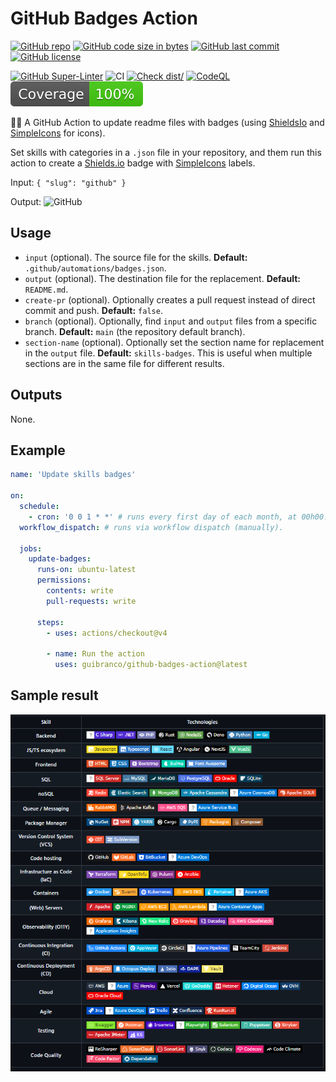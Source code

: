 # GitHub Badges Action

[![GitHub repo](https://img.shields.io/badge/GitHub-guibranco%2Fgithub--badges--action-green.svg?style=plastic&logo=github)](https://github.com/guibranco/github-badges-action)
[![GitHub code size in bytes](https://img.shields.io/github/languages/code-size/guibranco/github-badges-action?color=green&label=Code%20size&style=plastic&logo=github)](https://github.com/guibranco/github-badges-action)
[![GitHub last commit](https://img.shields.io/github/last-commit/guibranco/github-badges-action?color=green&logo=github&style=plastic&label=Last%20commit)](https://github.com/guibranco/github-badges-action)
[![GitHub license](https://img.shields.io/github/license/guibranco/github-badges-action?color=green&logo=github&style=plastic&label=License)](https://github.com/guibranco/github-badges-action)

[![GitHub Super-Linter](https://github.com/guibranco/github-badges-action/actions/workflows/linter.yml/badge.svg)](https://github.com/super-linter/super-linter)
![CI](https://github.com/guibranco/github-badges-action/actions/workflows/ci.yml/badge.svg)
[![Check dist/](https://github.com/guibranco/github-badges-action/actions/workflows/check-dist.yml/badge.svg)](https://github.com/guibranco/github-badges-action/actions/workflows/check-dist.yml)
[![CodeQL](https://github.com/guibranco/github-badges-action/actions/workflows/codeql-analysis.yml/badge.svg)](https://github.com/guibranco/github-badges-action/actions/workflows/codeql-analysis.yml)
[![Coverage](./badges/coverage.svg)](./badges/coverage.svg)

🧰🎲 A GitHub Action to update readme files with badges (using
[ShieldsIo](https://shields.io) and [SimpleIcons](https://simpleicons.org/) for
icons).

Set skills with categories in a `.json` file in your repository, and them run
this action to create a [Shields.io](https://shields.io/) badge with
[SimpleIcons](https://simpleicons.org/) labels.

Input: `{ "slug": "github" }`

Output:
![GitHub](https://img.shields.io/badge/-GitHub-black?style=badge&logo=github)

## Usage

- `input` (optional). The source file for the skills. **Default:**
  `.github/automations/badges.json`.
- `output` (optional). The destination file for the replacement. **Default:**
  `README.md`.
- `create-pr` (optional). Optionally creates a pull request instead of direct
  commit and push. **Default:** `false`.
- `branch` (optional). Optionally, find `input` and `output` files from a
  specific branch. **Default:** `main` (the repository default branch).
- `section-name` (optional). Optionally set the section name for replacement in
  the `output` file. **Default:** `skills-badges`. This is useful when multiple
  sections are in the same file for different results.

## Outputs

None.

## Example

```yml
name: 'Update skills badges'

on:
  schedule:
    - cron: '0 0 1 * *' # runs every first day of each month, at 00h00.
  workflow_dispatch: # runs via workflow dispatch (manually).

  jobs:
    update-badges:
      runs-on: ubuntu-latest
      permissions:
        contents: write
        pull-requests: write

      steps:
        - uses: actions/checkout@v4

        - name: Run the action
          uses: guibranco/github-badges-action@latest
```

## Sample result

![sample result](github-badges-action-sample-result.png)
